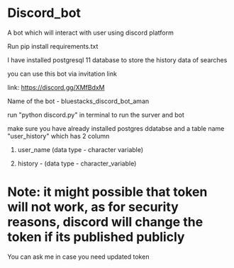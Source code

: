 # Discord_bot
A bot which will interact with user using discord platform

Run pip install requirements.txt

I have installed postgresql 11 database to store the history data of searches


you can use this bot via invitation link

link: https://discord.gg/XMfBdxM

Name of the bot - bluestacks_discord_bot_aman

run "python discord.py" in terminal to run the surver and bot

make sure you have already installed postgres ddatabse and a table name "user_history" which has 2 column 

1. user_name (data type - character variable)

2. history - (data type - character_variable)

# Note: it might possible that token will not work, as for security reasons, discord will change the token if its published publicly

You can ask me in case you need updated token

